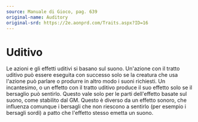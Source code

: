 ```yaml
---
source: Manuale di Gioco, pag. 639
original-name: Auditory
original-srd: https://2e.aonprd.com/Traits.aspx?ID=16
---
```


# Uditivo

Le azioni e gli effetti uditivi si basano sul suono. Un'azione con il tratto
uditivo può essere eseguita con successo solo se la creatura che usa l'azione
può parlare o produrre in altro modo i suoni richiesti. Un incantesimo, o un
effetto con il tratto uditivo produce il suo effetto solo se il bersaglio può
sentirlo. Questo vale solo per le parti dell'effetto basate sul suono, come
stabilito dal GM. Questo è diverso da un effetto sonoro, che influenza comunque
i bersagli che non riescono a sentirlo (per esempio i bersagli sordi) a patto
che l'effetto stesso emetta un suono.

